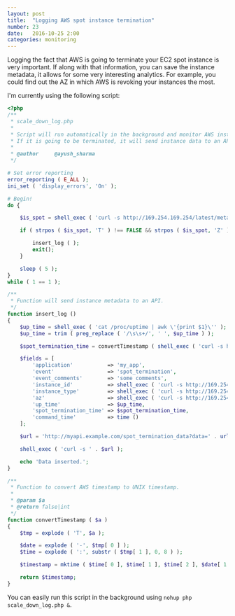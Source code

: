 ```yaml
---
layout: post
title:  "Logging AWS spot instance termination"
number: 23
date:   2016-10-25 2:00
categories: monitoring
---
```

Logging the fact that AWS is going to terminate your EC2 spot instance is very important. If along with that information, you can save the instance metadata, it allows for some very interesting analytics. For example, you could find out the AZ in which AWS is revoking your instances the most.

I'm currently using the following script:

```php
<?php
/**
 * scale_down_log.php
 *
 * Script will run automatically in the background and monitor AWS instance metadata for spot termination of the current machine.
 * If it is going to be terminated, it will send instance data to an API.
 *
 * @author     @ayush_sharma
 */

# Set error reporting
error_reporting ( E_ALL );
ini_set ( 'display_errors', 'On' );

# Begin!
do {

    $is_spot = shell_exec ( 'curl -s http://169.254.169.254/latest/meta-data/spot/termination-time' );

    if ( strpos ( $is_spot, 'T' ) !== FALSE && strpos ( $is_spot, 'Z' ) !== FALSE ) {

        insert_log ( );
        exit();
    }

    sleep ( 5 );
}
while ( 1 == 1 );

/**
 * Function will send instance metadata to an API.
 */
function insert_log ()
{
    $up_time = shell_exec ( 'cat /proc/uptime | awk \'{print $1}\'' );
    $up_time = trim ( preg_replace ( '/\s\s+/', ' ', $up_time ) );

    $spot_termination_time = convertTimestamp ( shell_exec ( 'curl -s http://169.254.169.254/latest/meta-data/spot/termination-time' ) );

    $fields = [
        'application'           => 'my_app',
        'event'                 => 'spot_termination',
        'event_comments'        => 'some comments',
        'instance_id'           => shell_exec ( 'curl -s http://169.254.169.254/latest/meta-data/instance-id' ),
        'instance_type'         => shell_exec ( 'curl -s http://169.254.169.254/latest/meta-data/instance-type' ),
        'az'                    => shell_exec ( 'curl -s http://169.254.169.254/latest/meta-data/placement/availability-zone' ),
        'up_time'               => $up_time,
        'spot_termination_time' => $spot_termination_time,
        'command_time'          => time ()
    ];

    $url = 'http://myapi.example.com/spot_termination_data?data=' . urlencode ( json_encode ( $fields ) );

    shell_exec ( 'curl -s ' . $url );

    echo 'Data inserted.';
}

/**
 * Function to convert AWS timestamp to UNIX timestamp.
 *
 * @param $a
 * @return false|int
 */
function convertTimestamp ( $a )
{
    $tmp = explode ( 'T', $a );

    $date = explode ( '-', $tmp[ 0 ] );
    $time = explode ( ':', substr ( $tmp[ 1 ], 0, 8 ) );

    $timestamp = mktime ( $time[ 0 ], $time[ 1 ], $time[ 2 ], $date[ 1 ], $date[ 2 ], $date[ 0 ] );

    return $timestamp;
}
```

You can easily run this script in the background using `nohup php scale_down_log.php &`.